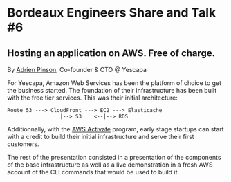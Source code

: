 # Bordeaux Engineers Share and Talk #6

## Hosting an application on AWS. Free of charge.
By [Adrien Pinson](https://twitter.com/AdrienPinson), Co-founder & CTO @ Yescapa

For Yescapa, Amazon Web Services has been the platform of choice to get the business started. The foundation of their infrastructure has been built with the free tier services. This was their initial architecture:

```
Route 53 ---> CloudFront ---> EC2 ---> Elasticache
                 |--> S3    <--|--> RDS
```

Additionnally, with the [AWS Activate](https://aws.amazon.com/activate/) program, early stage startups can start with a credit to build their initial infrastructure and serve their first customers.

The rest of the presentation consisted in a presentation of the components of the base infrastructure as well as a live demonstration in a fresh AWS account of the CLI commands that would be used to build it.
